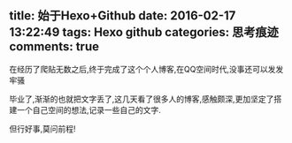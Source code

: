 title: 始于Hexo+Github
date: 2016-02-17 13:22:49
tags: Hexo github
categories: 思考痕迹
comments: true
---
在经历了爬贴无数之后,终于完成了这个个人博客,在QQ空间时代,没事还可以发发牢骚

毕业了,渐渐的也就把文字丢了,这几天看了很多人的博客,感触颇深,更加坚定了搭建一个自己空间的想法,记录一些自己的文字.

但行好事,莫问前程!


